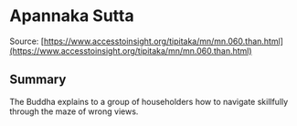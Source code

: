 # Apannaka  Sutta

Source: [https://www.accesstoinsight.org/tipitaka/mn/mn.060.than.html](https://www.accesstoinsight.org/tipitaka/mn/mn.060.than.html)

## Summary
The Buddha explains to a group of householders how to navigate skillfully through the maze of wrong views.